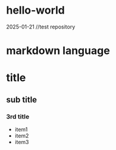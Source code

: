 # hello-world
2025-01-21 //test repository

# markdown language
# title
## sub title
### 3rd title
- item1
- item2
- item3
